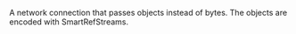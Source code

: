 A network connection that passes objects instead of bytes.  The objects are encoded with SmartRefStreams.

